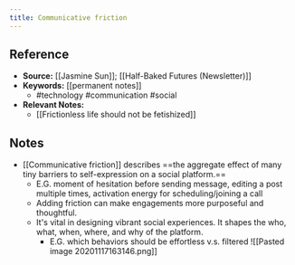 ```yaml
---
title: Communicative friction
---
```

## Reference
- **Source:** [[Jasmine Sun]]; [[Half-Baked Futures (Newsletter)]]
- **Keywords:** [[permanent notes]]
	- #technology #communication #social
- **Relevant Notes:**
	- [[Frictionless life should not be fetishized]]
## Notes
- [[Communicative friction]] describes ==the aggregate effect of many tiny barriers to self-expression on a social platform.==
	- E.G. moment of hesitation before sending message, editing a post multiple times, activation energy for scheduling/joining a call
	- Adding friction can make engagements more purposeful and thoughtful.
	- It's vital in designing vibrant social experiences. It shapes the who, what, when, where, and why of the platform. 
		- E.G. which behaviors should be effortless v.s. filtered
![[Pasted image 20201117163146.png]]